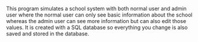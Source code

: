 This program simulates a school system with both normal user
and admin user where the normal user can only see basic
information about the school whereas the admin user can see
more information but can also edit those values. It is created
with a SQL database so everything you change is also saved and stored in the database.
